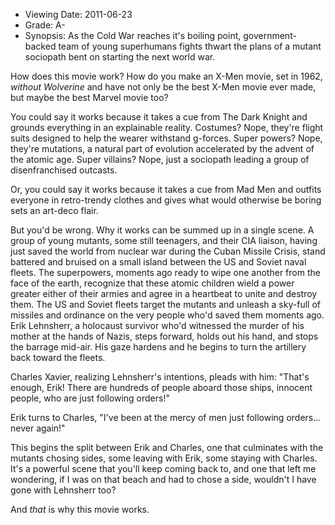 - Viewing Date: 2011-06-23
- Grade: A-
- Synopsis: As the Cold War reaches it's boiling point, government-backed team of young superhumans fights thwart the plans of a mutant sociopath bent on starting the next world war.

How does this movie work? How do you make an X-Men movie, set in 1962, _without Wolverine_ and have not only be the best X-Men movie ever made, but maybe the best Marvel movie too? 

You could say it works because it takes a cue from The Dark Knight and grounds everything in an explainable reality. Costumes? Nope, they're flight suits designed to help the wearer withstand g-forces. Super powers? Nope, they're mutations, a natural part of evolution accelerated by the advent of the atomic age. Super villains? Nope, just a sociopath leading a group of disenfranchised outcasts. 

Or, you could say it works because it takes a cue from Mad Men and outfits everyone in retro-trendy clothes and gives what would otherwise be boring sets an art-deco flair.

But you'd be wrong. Why it works can be summed up in a single scene. A group of young mutants, some still teenagers, and their CIA liaison, having just saved the world from nuclear war during the Cuban Missile Crisis, stand battered and bruised on a small island between the US and Soviet  naval fleets. The superpowers, moments ago ready to wipe one another from the face of the earth, recognize that these atomic children wield a power greater either of their armies and agree in a heartbeat to unite and destroy them. The US and Soviet fleets target the mutants and unleash a sky-full of missiles and ordinance on the very people who'd saved them moments ago. Erik Lehnsherr, a holocaust survivor who'd witnessed the murder of his mother at the hands of Nazis, steps forward, holds out his hand, and stops the barrage mid-air. His gaze hardens and he begins to turn the artillery back toward the fleets. 

Charles Xavier, realizing Lehnsherr's intentions, pleads with him: "That's enough, Erik! There are hundreds of people aboard those ships, innocent people, who are just following orders!"

Erik turns to Charles, "I've been at the mercy of men just following orders... never again!"

This begins the split between Erik and Charles, one that culminates with the mutants chosing sides, some leaving with Erik, some staying with Charles. It's a powerful scene that you'll keep coming back to, and one that left me wondering, if I was on that beach and had to chose a side, wouldn't I have gone with Lehnsherr too? 

And _that_ is why this movie works.